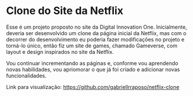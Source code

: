 # Clone do Site da Netflix

Esse é um projeto proposto no site da Digital Innovation One. Inicialmente, deveria ser desenvolvido um clone da página inicial da Netflix, mas com o decorrer do desenvolvimento eu poderia fazer modificações no projeto e torná-lo único, então fiz um site de games, chamado Gameverse, com layout e design inspirados no site da Netflix.

Vou continuar incrementando as páginas e, conforme vou aprendendo novas habilidades, vou apriomorar o que já foi criado e adicionar novas funcionalidades.

Link para visualização: https://github.com/gabriellrraposo/netflix-clone
